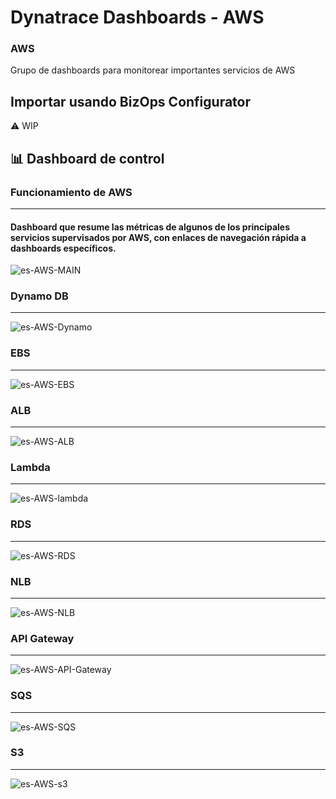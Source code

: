 # Dynatrace Dashboards - AWS

### AWS
Grupo de dashboards para monitorear importantes servicios de AWS

## Importar usando BizOps Configurator
⚠️ WIP

## 📊 Dashboard de control
### Funcionamiento de AWS
_____________________
#### Dashboard que resume las métricas de algunos de los principales servicios supervisados por AWS, con enlaces de navegación rápida a dashboards específicos.
![es-AWS-MAIN](https://user-images.githubusercontent.com/54456808/135464995-5edc86d8-d112-466e-8a6f-3191bad3a5e1.PNG)

### Dynamo DB
_____________________
![es-AWS-Dynamo](https://user-images.githubusercontent.com/54456808/135465030-0783b816-6928-4bc6-a8e4-8451da4796b3.PNG)

### EBS
_____________________
![es-AWS-EBS](https://user-images.githubusercontent.com/54456808/135465069-85f47317-4f13-4b28-9849-b0a22ae5bc6b.PNG)

### ALB
_____________________
![es-AWS-ALB](https://user-images.githubusercontent.com/54456808/135465105-9929291f-b5dc-4631-b7d6-204777a4a3ec.PNG)

### Lambda
_____________________
![es-AWS-lambda](https://user-images.githubusercontent.com/54456808/135465140-857e9d55-dae2-4d83-80b3-6db850117ab2.PNG)

### RDS
_____________________
![es-AWS-RDS](https://user-images.githubusercontent.com/54456808/135465181-6184234d-4039-44f2-9515-806940c32330.PNG)

### NLB
_____________________
![es-AWS-NLB](https://user-images.githubusercontent.com/54456808/135465200-3723b661-bf02-42ae-baf6-eea46cfd40fa.PNG)

### API Gateway
_____________________
![es-AWS-API-Gateway](https://user-images.githubusercontent.com/54456808/135465229-92a13b84-6d69-4efd-88e4-71082e79027a.PNG)

### SQS
_____________________
![es-AWS-SQS](https://user-images.githubusercontent.com/54456808/135505170-c3705c39-8cac-4c04-8a7e-169608d341b3.png)

### S3
_____________________
![es-AWS-s3](https://user-images.githubusercontent.com/54456808/135505204-0fcbd8ee-06a0-466d-9142-a108bcdfe3b4.png)

